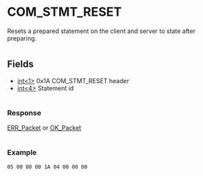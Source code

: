# COM_STMT_RESET

Resets a prepared statement on the client and server to state after preparing.

#

## Fields

* [int<1>](../protocol-data-types.md#fixed-length-integers) 0x1A COM_STMT_RESET header
* [int<4>](../protocol-data-types.md#fixed-length-integers) Statement id

#

### Response

[ERR_Packet](../4-server-response-packets/err_packet.md) or [OK_Packet](../4-server-response-packets/ok_packet.md)

#

### Example

```
05 00 00 00 1A 04 00 00 00
```
